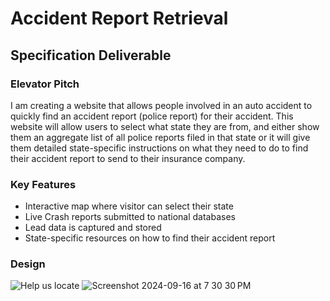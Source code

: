 # Accident Report Retrieval
## Specification Deliverable

### Elevator Pitch
I am creating a website that allows people involved in an auto accident to quickly find an accident report (police report) for their accident. This website will allow users to select what state they are from, and either show them an aggregate list of all police reports filed in that state or it will give them detailed state-specific instructions on what they need to do to find their accident report to send to their insurance company.

### Key Features
- Interactive map where visitor can select their state
- Live Crash reports submitted to national databases
- Lead data is captured and stored
- State-specific resources on how to find their accident report

### Design
![Help us locate](https://github.com/user-attachments/assets/d8e26090-872a-44d9-a045-ef57bd2eac53)
![Screenshot 2024-09-16 at 7 30 30 PM](https://github.com/user-attachments/assets/a8945cdf-b3a4-40d6-bc81-6bfcbdb0be0a)
